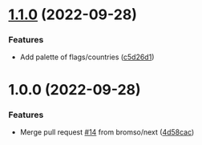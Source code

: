 # [1.1.0](https://github.com/bromso/design-tokens/compare/v1.0.0...v1.1.0) (2022-09-28)


### Features

* Add palette of flags/countries ([c5d26d1](https://github.com/bromso/design-tokens/commit/c5d26d161a34f8c5e174576acda025ca3beeca28))

# 1.0.0 (2022-09-28)


### Features

* Merge pull request [#14](https://github.com/bromso/design-tokens/issues/14) from bromso/next ([4d58cac](https://github.com/bromso/design-tokens/commit/4d58cac3bf85b1ffed18bbdf0743455fe353539e))
